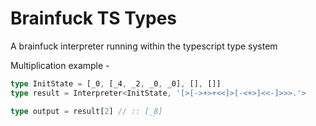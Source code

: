 # Brainfuck TS Types
A brainfuck interpreter running within the typescript type system


Multiplication example -
```ts
type InitState = [_0, [_4, _2, _0, _0], [], []]
type result = Interpreter<InitState, '[>[->+>+<<]>[-<+>]<<-]>>>.'>

type output = result[2] // :: [_8]
```

